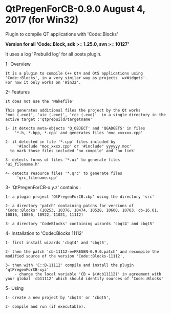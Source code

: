 # QtPregenForCB-0.9.0 August 4, 2017 (for Win32)

Plugin to compile QT applications with 'Code::Blocks'

**Version for all 'Code::Block, sdk >= 1.25.0, svn >= 10127'**

It uses a log 'Prebuild log' for all posts plugin.

1- Overview

    It is a plugin to compile C++ Qt4 and Qt5 applications using 'Code::Blocks', in a very similar way as projects 'wxWidgets'.
    For now it only works on 'Win32'.

2- Features

    It does not use the 'Makefile'

    This generates additional files the project by the Qt works
	'moc (.exe)', 'uic (.exe)', 'rcc (.exe)'  in a single directory in the active target :'qtprebuild/targetname'

    1- it detects meta-objects 'Q_OBJECT' and 'QGADGETS' in files
        '*.h, *.hpp, *.cpp' and generates files 'moc_xxxxxx.cpp'

    2- it detected in file '*.cpp' files included by
         '#include "moc_xxxx.cpp' or '#include" yyyyyy.moc'
      to mark those files included 'no compile' and 'no link'

    3- detects forms of files '*.ui' to generate files        'ui_filename.h'

    4- detects resource files '*.qrc' to generate files
         'qrc_filename.cpp'

3- 'QtPregenForCB-x.y.z' contains :

	1- a plugin project 'QtPregenForCB.cbp' using the directory 'src'

	2- a directory 'patch' containing patchs for versions of 'Code::Blocks' (10253, 10376, 10474, 10528, 10600, 10703, cb-16.01, 10816, 10856, 10922, 11021, 11112)

	3- a directory 'CodeBlocks' containing wizards 'cbqt4' and cbqt5'


4- Installation to 'Code::Blocks 11112'

    1- first install wizards 'cbqt4' and 'cbqt5',

    2- then the patch 'cb-11112-evPREGEN-0.9.0.patch' and recompile the modified source of the version 'Code::Blocks-11112',

	3- then with 'C::B-11112' compile and install the plugin 'qtPregenForCB-xyz' 
        - change the local variable 'CB = $(#cb11112)' in agreement with your global 'cb11112' which should identify sources of 'Code::Blocks'

5- Using

    1- create a new project by 'cbqt4' or 'cbqt5',

    2- compile and run (if executable).



